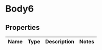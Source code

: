 # Body6

## Properties
Name | Type | Description | Notes
------------ | ------------- | ------------- | -------------
